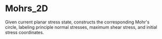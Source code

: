 # Mohrs_2D
Given current planar stress state, constructs the corresponding Mohr's circle, labeling principle normal stresses, maximum shear stress, and initial stress coordinates.

